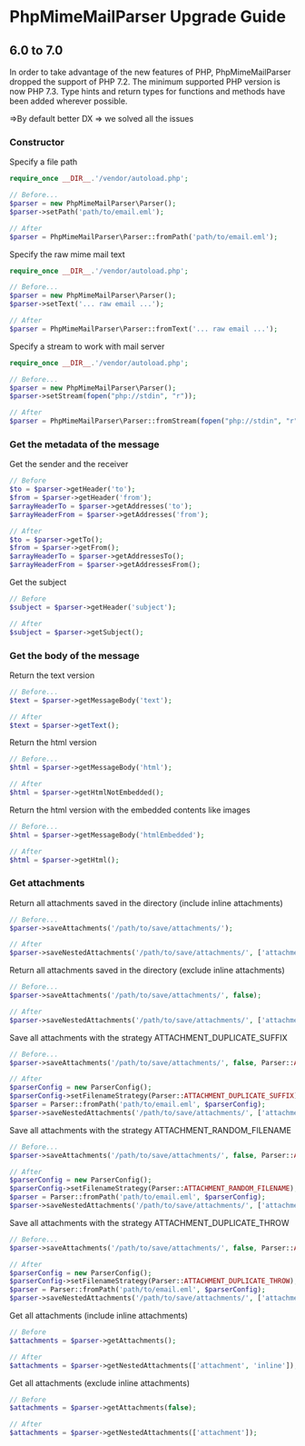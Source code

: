 PhpMimeMailParser Upgrade Guide
====================

6.0 to 7.0
----------

In order to take advantage of the new features of PHP, PhpMimeMailParser dropped the support
of PHP 7.2. The minimum supported PHP version is now PHP 7.3. Type hints and return
types for functions and methods have been added wherever possible. 

=>By default better DX
=> we solved all the issues

### Constructor

Specify a file path

```php
require_once __DIR__.'/vendor/autoload.php';

// Before...
$parser = new PhpMimeMailParser\Parser();
$parser->setPath('path/to/email.eml'); 

// After
$parser = PhpMimeMailParser\Parser::fromPath('path/to/email.eml'); 
```

Specify the raw mime mail text

```php
require_once __DIR__.'/vendor/autoload.php';

// Before...
$parser = new PhpMimeMailParser\Parser();
$parser->setText('... raw email ...'); 

// After
$parser = PhpMimeMailParser\Parser::fromText('... raw email ...'); 
```

Specify a stream to work with mail server

```php
require_once __DIR__.'/vendor/autoload.php';

// Before...
$parser = new PhpMimeMailParser\Parser();
$parser->setStream(fopen("php://stdin", "r")); 

// After
$parser = PhpMimeMailParser\Parser::fromStream(fopen("php://stdin", "r"));
```



### Get the metadata of the message

Get the sender and the receiver
```php
// Before
$to = $parser->getHeader('to');
$from = $parser->getHeader('from');
$arrayHeaderTo = $parser->getAddresses('to');
$arrayHeaderFrom = $parser->getAddresses('from');

// After
$to = $parser->getTo();
$from = $parser->getFrom();
$arrayHeaderTo = $parser->getAddressesTo();
$arrayHeaderFrom = $parser->getAddressesFrom();
```

Get the subject
```php
// Before
$subject = $parser->getHeader('subject');

// After
$subject = $parser->getSubject();
```


### Get the body of the message

Return the text version

```php
// Before...
$text = $parser->getMessageBody('text');

// After
$text = $parser->getText();
```

Return the html version

```php
// Before...
$html = $parser->getMessageBody('html');

// After
$html = $parser->getHtmlNotEmbedded();
```

Return the html version with the embedded contents like images

```php
// Before...
$html = $parser->getMessageBody('htmlEmbedded');

// After
$html = $parser->getHtml();
```

### Get attachments

Return all attachments saved in the directory (include inline attachments)

```php
// Before...
$parser->saveAttachments('/path/to/save/attachments/');

// After
$parser->saveNestedAttachments('/path/to/save/attachments/', ['attachment', 'inline']);
```

Return all attachments saved in the directory (exclude inline attachments)

```php
// Before...
$parser->saveAttachments('/path/to/save/attachments/', false);

// After
$parser->saveNestedAttachments('/path/to/save/attachments/', ['attachment']);
```

Save all attachments with the strategy ATTACHMENT_DUPLICATE_SUFFIX

```php
// Before...
$parser->saveAttachments('/path/to/save/attachments/', false, Parser::ATTACHMENT_DUPLICATE_SUFFIX);

// After
$parserConfig = new ParserConfig();
$parserConfig->setFilenameStrategy(Parser::ATTACHMENT_DUPLICATE_SUFFIX);
$parser = Parser::fromPath('path/to/email.eml', $parserConfig);
$parser->saveNestedAttachments('/path/to/save/attachments/', ['attachment']);
```

Save all attachments with the strategy ATTACHMENT_RANDOM_FILENAME

```php
// Before...
$parser->saveAttachments('/path/to/save/attachments/', false, Parser::ATTACHMENT_RANDOM_FILENAME);

// After
$parserConfig = new ParserConfig();
$parserConfig->setFilenameStrategy(Parser::ATTACHMENT_RANDOM_FILENAME);
$parser = Parser::fromPath('path/to/email.eml', $parserConfig);
$parser->saveNestedAttachments('/path/to/save/attachments/', ['attachment']);
```

Save all attachments with the strategy ATTACHMENT_DUPLICATE_THROW

```php
// Before...
$parser->saveAttachments('/path/to/save/attachments/', false, Parser::ATTACHMENT_DUPLICATE_THROW);

// After
$parserConfig = new ParserConfig();
$parserConfig->setFilenameStrategy(Parser::ATTACHMENT_DUPLICATE_THROW);
$parser = Parser::fromPath('path/to/email.eml', $parserConfig);
$parser->saveNestedAttachments('/path/to/save/attachments/', ['attachment']);
```

Get all attachments (include inline attachments)

```php
// Before
$attachments = $parser->getAttachments();

// After
$attachments = $parser->getNestedAttachments(['attachment', 'inline']);
```

Get all attachments (exclude inline attachments)

```php
// Before
$attachments = $parser->getAttachments(false);

// After
$attachments = $parser->getNestedAttachments(['attachment']);
```
